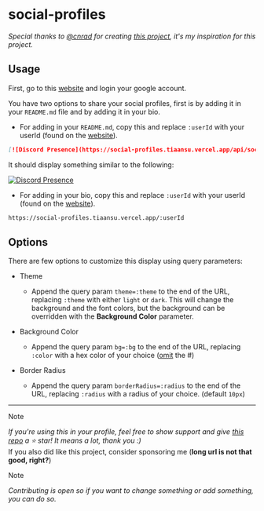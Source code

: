 # social-profiles

_Special thanks to [@cnrad](https://github.com/cnrad/) for creating [this project](https://lanyard.cnrad.dev/), it's my inspiration for this project._

## Usage
First, go to this [website](https://social-profiles.tiaansu.vercel.app/) and login your google account.

You have two options to share your social profiles, first is by adding it in your `README.md` file and by adding it in your bio.

- For adding in your `README.md`, copy this and replace `:userId` with your userId (found on the [website](https://social-profiles.tiaansu.vercel.app/)).
```md
[![Discord Presence](https://social-profiles.tiaansu.vercel.app/api/social-profiles/:id/github)](https://social-profiles.tiaansu.vercel.app/:id)
```

It should display something similar to the following:

[![Discord Presence](https://social-profiles.tiaansu.vercel.app/api/social-profiles/656aca4fdb892d8b7029c5f8/github)](https://github.com/Tiaansu)

- For adding in your bio, copy this and replace `:userId` with your userId (found on the [website](https://social-profiles.tiaansu.vercel.app/)).
```md
https://social-profiles.tiaansu.vercel.app/:userId
```

## Options

There are few options to customize this display using query parameters:

- Theme
    - Append the query param `theme=:theme` to the end of the URL, replacing `:theme` with either `light` or `dark`. This will change the background and the font colors, but the background can be overridden with the __Background Color__ parameter.

- Background Color
    - Append the query param `bg=:bg` to the end of the URL, replacing `:color` with a hex color of your choice ([omit](https://www.merriam-webster.com/dictionary/omit) the #)

- Border Radius
    - Append the query param `borderRadius=:radius` to the end of the URL, replacing `:radius` with a radius of your choice. (default `10px`)

---

> [!NOTE]  
> _If you're using this in your profile, feel free to show support and give [this repo](https://github.com/Tiaansu/social-profiles) a ⭐ star! It means a lot, thank you :)_   
> If you also did like this project, consider sponsoring me (**long url is not that good, right?**)   

> [!NOTE]
> _Contributing is open so if you want to change something or add something, you can do so._